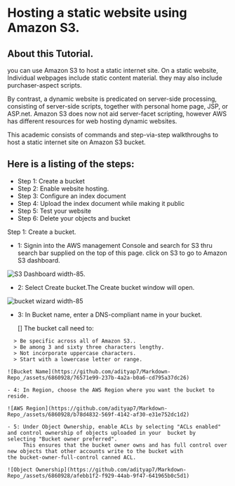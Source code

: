 # Hosting a static website using Amazon S3. 

## About this Tutorial. 
you can use Amazon S3 to host a static internet site. On a static website, Individual webpages include static content material. they may also include purchaser-aspect scripts.  

By contrast, a dynamic website is predicated on server-side processing, consisting of server-side scripts, together with personal home page, JSP, or ASP.net. Amazon S3 does now not aid server-facet scripting, however AWS has different resources for web hosting dynamic websites.  

This academic consists of commands and step-via-step walkthroughs to host a static internet site on Amazon S3 bucket.  
## Here is a listing of the steps: 
  - Step 1: Create a bucket 
  - Step 2: Enable website hosting.  
  - Step 3: Configure an index document 
  - Step 4: Upload the index document while making it public 
  - Step 5: Test your website 
  - Step 6: Delete your objects and bucket 
    
Step 1: Create a bucket. 
  - 1: Signin into the AWS management Console and search for S3 thru search bar supplied on the top of this page. click on S3 to go to           Amazon S3 dashboard. 

    
![S3 Dashboard width-85](https://github.com/adityap7/Markdown-Repo_/assets/6860928/6244c71c-7bcb-4a15-8962-1905ddbe9dcf).
     
  - 2: Select Create bucket.The Create bucket window will open. 

![bucket wizard width-85](https://github.com/adityap7/Markdown-Repo_/assets/6860928/60440ef9-7bd5-41c7-8d7c-003eff624acf) 

  - 3: In Bucket name, enter a DNS-compliant name in your bucket. 

    [] The bucket call need to: 
    
  ```
    > Be specific across all of Amazon S3.. 
    > Be among 3 and sixty three characters lengthy. 
    > Not incorporate uppercase characters. 
    > Start with a lowercase letter or range. 

![Bucket Name](https://github.com/adityap7/Markdown-Repo_/assets/6860928/76571e99-237b-4a2a-b0a6-cd795a37dc26) 
 
  - 4: In Region, choose the AWS Region where you want the bucket to reside. 
    
![AWS Region](https://github.com/adityap7/Markdown-Repo_/assets/6860928/b78d4832-569f-4142-af30-e31e752dc1d2) 

  - 5: Under Object Ownership, enable ACLs by selecting "ACLs enabled" and control ownership of objects uploaded in your  bucket by               selecting "Bucket owner preferred". 
       This ensures that the bucket owner owns and has full control over new objects that other accounts write to the bucket with                the bucket-owner-full-control canned ACL. 

![Object Ownership](https://github.com/adityap7/Markdown-Repo_/assets/6860928/afebb1f2-f929-44ab-9f47-641965b0c5d1) 

    
